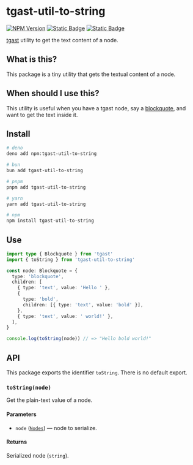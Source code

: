 # tgast-util-to-string

[![NPM Version](https://img.shields.io/npm/v/tgast-util-to-telegram-entity?style=for-the-badge&logo=npm&color=%23CB3837)](https://www.npmjs.com/package/tgast-util-to-string)
[![Static Badge](https://img.shields.io/badge/-Source_Code-%23181717?style=for-the-badge&logo=github)](https://github.com/tgast-ecosystem/tgast-util-to-string)
[![Static Badge](https://img.shields.io/badge/-%40tgastbot-%2326A5E4?style=for-the-badge&logo=telegram&logoColor=white)](https://t.me/tgastbot)

[tgast] utility to get the text content of a node.

## What is this?

This package is a tiny utility that gets the textual content of a node.

## When should I use this?

This utility is useful when you have a tgast node, say a [blockquote], and want to get the text inside it.

## Install

```sh
# deno
deno add npm:tgast-util-to-string

# bun
bun add tgast-util-to-string

# pnpm
pnpm add tgast-util-to-string

# yarn
yarn add tgast-util-to-string

# npm
npm install tgast-util-to-string
```

## Use

```ts
import type { Blockquote } from 'tgast'
import { toString } from 'tgast-util-to-string'

const node: Blockquote = {
  type: 'blockquote',
  children: [
    { type: 'text', value: 'Hello ' },
    {
      type: 'bold',
      children: [{ type: 'text', value: 'bold' }],
    },
    { type: 'text', value: ' world!' },
  ],
}

console.log(toString(node)) // => "Hello bold world!"
```

## API

This package exports the identifier `toString`. There is no default export.

### `toString(node)`

Get the plain-text value of a node.

#### Parameters

- `node` ([`Nodes`](https://github.com/tgast-ecosystem/tgast/blob/main/src/abstract.ts#L94)) — node to serialize.

#### Returns

Serialized node (`string`).

[tgast]: https://github.com/tgast-ecosystem/tgast
[blockquote]: https://github.com/tgast-ecosystem/tgast/wiki/Node:-Blockquote
